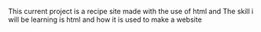 This current project is a recipe site made with the use of html 
and The skill i will be learning is html and how it is used to make a website
